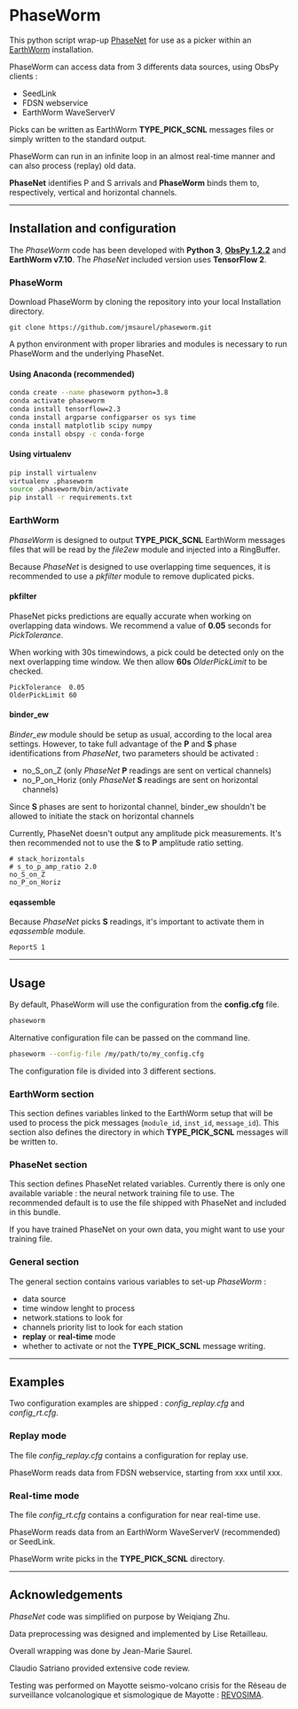 # PhaseWorm

This python script wrap-up [PhaseNet](https://github.com/wayneweiqiang/PhaseNet)
for use as a picker within an [EarthWorm](http://www.earthwormcentral.org/)
installation.

PhaseWorm can access data from 3 differents data sources, using ObsPy clients :
* SeedLink
* FDSN webservice
* EarthWorm WaveServerV

Picks can be written as EarthWorm **TYPE_PICK_SCNL** messages files or simply
written to the standard output.

PhaseWorm can run in an infinite loop in an almost real-time manner
and can also process (replay) old data.

**PhaseNet** identifies P and S arrivals and **PhaseWorm** binds them to,
respectively, vertical and horizontal channels.

---
## Installation and configuration

The _PhaseWorm_ code has been developed with **Python 3**,
[**ObsPy 1.2.2**](http://www.earthwormcentral.org/)
and **EarthWorm v7.10**.
The _PhaseNet_ included version uses **TensorFlow 2**.


### PhaseWorm

Download PhaseWorm by cloning the repository into your local Installation
directory.
```
git clone https://github.com/jmsaurel/phaseworm.git
```

A python environment with proper libraries and modules is necessary to run
PhaseWorm and the underlying PhaseNet.

#### Using Anaconda (recommended)
```bash
conda create --name phaseworm python=3.8
conda activate phaseworm
conda install tensorflow=2.3
conda install argparse configparser os sys time
conda install matplotlib scipy numpy
conda install obspy -c conda-forge
```
#### Using virtualenv
```bash
pip install virtualenv
virtualenv .phaseworm
source .phaseworm/bin/activate
pip install -r requirements.txt
```


### EarthWorm
_PhaseWorm_ is designed to output **TYPE_PICK_SCNL** EarthWorm messages files
that will be read by the _file2ew_ module and injected into a RingBuffer.

Because _PhaseNet_ is designed to use overlapping time sequences,
it is recommended to use a _pkfilter_ module to remove duplicated picks.

#### pkfilter

PhaseNet picks predictions are equally accurate when working on overlapping
data windows. We recommend a value of **0.05** seconds for _PickTolerance_.

When working with 30s timewindows, a pick could be detected only on the next
overlapping time window. We then allow **60s** _OlderPickLimit_ to be checked.

```
PickTolerance  0.05
OlderPickLimit 60
```

#### binder_ew

_Binder_ew_ module should be setup as usual, according to the local area
settings. However, to take full advantage of the **P** and **S** phase
identifications from _PhaseNet_, two parameters should be activated :
* no_S_on_Z (only _PhaseNet_ **P** readings are sent on vertical channels)
* no_P_on_Horiz (only _PhaseNet_ **S** readings are sent on horizontal channels)

Since **S** phases are sent to horizontal channel, binder_ew shouldn't be
allowed to initiate the stack on horizontal channels

Currently, PhaseNet doesn't output any amplitude pick measurements. It's
then recommended not to use the **S** to **P** amplitude ratio setting.

```
# stack_horizontals
# s_to_p_amp_ratio 2.0
no_S_on_Z
no_P_on_Horiz
```

#### eqassemble

Because _PhaseNet_ picks **S** readings, it's important to activate them in _eqassemble_ module.

```
ReportS 1
```

---
## Usage
By default, PhaseWorm will use the configuration from the **config.cfg** file.
```sh
phaseworm
```
Alternative configuration file can be passed on the command line.
```sh
phaseworm --config-file /my/path/to/my_config.cfg
```
The configuration file is divided into 3 different sections.

### EarthWorm section
This section defines variables linked to the EarthWorm setup that will be used
to process the pick messages (`module_id`, `inst_id`, `message_id`).
This section also defines the directory in which **TYPE_PICK_SCNL** messages
will be written to.

### PhaseNet section
This section defines PhaseNet related variables.
Currently there is only one available variable : the neural network training
file to use.
The recommended default is to use the file shipped with PhaseNet and
included in this bundle.

If you have trained PhaseNet on your own data, you might want to use
your training file.

### General section
The general section contains various variables to set-up _PhaseWorm_ :
* data source
* time window lenght to process
* network.stations to look for
* channels priority list to look for each station
* **replay** or **real-time** mode
* whether to activate or not the **TYPE_PICK_SCNL** message writing.

---
## Examples
Two configuration examples are shipped : _config_replay.cfg_ and _config_rt.cfg_.

### Replay mode
The file _config_replay.cfg_ contains a configuration for replay use.

PhaseWorm reads data from FDSN webservice, starting from xxx until xxx.

### Real-time mode
The file _config_rt.cfg_ contains a configuration for near real-time use.

PhaseWorm reads data from an EarthWorm WaveServerV (recommended) or SeedLink.

PhaseWorm write picks in the **TYPE_PICK_SCNL** directory.

---
## Acknowledgements
_PhaseNet_ code was simplified on purpose by Weiqiang Zhu.

Data preprocessing was designed and implemented by Lise Retailleau.

Overall wrapping was done by Jean-Marie Saurel.

Claudio Satriano provided extensive code review.

Testing was performed on Mayotte seismo-volcano crisis for the
Réseau de surveillance volcanologique et sismologique de Mayotte : [REVOSIMA](
http://www.ipgp.fr/revosima).
